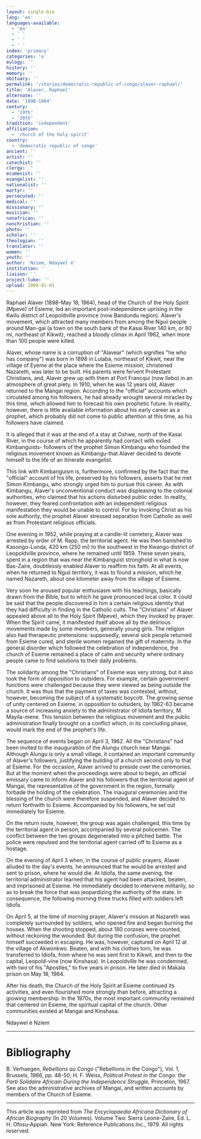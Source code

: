 ```yaml
---
layout: single-bio
lang: 'en'
languages-available:
  - 'en'
  - ' '
  - ' '
  - ' '
index: 'primary'
categories: 'a'
eulogy: ''
history: ''
memory: ''
obituary: ''
permalink: '/stories/democratic-republic-of-congo/alaver-raphael/'
title: 'Alaver, Raphael'
alternate: ''
date: '1898-1964'
century:
  - '19th'
  - '20th'
tradition: 'independent'
affiliation:
  - 'church of the holy spirit'
country:
  - 'democratic republic of congo'
ancient: ''
artist: ''
catechist: ''
clergy: ''
ecumenist: ''
evangelist: ''
nationalist: ''
martyr: ''
persecuted: ''
medical: ''
missionary: ''
musician: ''
nonafrican: ''
nonchristian: ''
photo: ''
scholar: ''
theologian: ''
translator: ''
women: ''
youth: ''
author: 'Nziem, Ndaywel é'
institution: ''
liaison: ''
project-luke: ''
upload: 2000-01-01
---
```



Raphael Alaver (1898-May 18, 1964), head of the Church of the Holy Spirit (Mpeve) of Esieme, led an important post-independence uprising in the Kwilu district of Leopoldville province (now Bandundu region). Alaver's movement, which attracted many members from among the Nguii people around Man-gai (a town on the south bank of the Kasai River 140 km, or 80 mi, northeast of Kikwit), reached a bloody climax in April 1962, when more than 100 people were killed.

Alaver, whose name is a corruption of "Alavear" (which signifies "he who has company") was born in 1898 in Lulaba, northeast of Kikwit, near the village of Eyeme at the place where the Esieme mission, christened Nazareth, was later to be built. His parents were fervent Protestant Christians, and, Alaver grew up with them at Port Francqui (now Ilebo) in an atmosphere of great piety. In 1910, when he was 12 years old, Alaver returned to the Mangai region. According to the "official" accounts which circulated among his followers, he had already wrought several miracles by this time, which allowed him to forecast his own prophetic future. In reality, however, there is little available information about his early career as a prophet, which probably did not come to public attention at this time, as his followers have claimed.

It is alleged that it was at the end of a stay at Oshwe, north of the Kasai River, in the course of which he apparently had contact with exiled Kimbanguists- followers of the prophet Simon Kimbangu who founded the religious movement known as Kimbangu-that Alaver decided to devote himself to the life of an itinerate evangelist.

This link with Kimbanguism is, furthermore, confirmed by the fact that the "official" account of his life, preserved by his followers, asserts that he met Simon Kimbangu, who strongly urged him to pursue this career. As with Kimbangu, Alaver's unconventional conduct was displeasing to the colonial authorities, who claimed that his actions disturbed public order. In reality, however, they feared confrontation with an independent religious manifestation they would be unable to control. For by invoking Christ as his sole authority, the prophet Alaver stressed separation from Catholic as well as from Protestant religious officials.

One evening in 1952, while praying at a candle-lit cemetery, Alaver was arrested by order of M. Rapp, the territorial  agent.   He   was   then   banished   to Kasongo-Lunda, 420 km (250 mi) to the southwest in the Kwango district of Leopoldville province, where he remained until 1959. These seven years, spent in a region that was near the Kimbanguist stronghold in what is now Bas-Zaire, doubtlessly enabled Alaver to reaffirm his faith. At all events, when he returned to Nguii territory, it was to found a mission, which he named Nazareth, about one kilometer away from the village of Esieme.

Very soon he aroused popular enthusiasm with his teachings, basically drawn from the Bible, but to which he gave pronounced local color. It could be said that the people discovered in him a certain religious identity that they had difficulty in finding in the Catholic cults. The "Christians" of Alaver appealed above all to the Holy Spirit (Mpeve), which they invoked by prayer. When the Spirit came, it manifested itself above all by the delirious movements made by some members, generally young girls. The religion also had therapeutic pretensions: supposedly, several sick people returned from Esieme cured, and sterile women regained the gift of maternity. In the general disorder which followed the celebration of independence, the church of Esieme remained a place of calm and security where ordinary people came to find solutions to their daily problems.

The solidarity among the "Christians" of Esieme was very strong, but it also took the form of opposition to outsiders. For example, certain government functions were challenged because they were viewed as being outside the church. It was thus that the payment of taxes was contested, without, however, becoming the subject of a systematic boycott. The growing sense of unity centered on Esieme, in opposition to outsiders, by 1962-63 became a source of increasing anxiety to the administrator of Idiofa territory, M. Mayila-mene. This tension between the religious movement and the public administration finally brought on a conflict which, in its concluding phase, would mark the end of the prophet's life.

The sequence of events began on April 3, 1962. All the "Christians" had been invited to the inauguration of the Alungu church near Mangai. Although Alungu is only a small village, it contained an important community of Alaver's followers, justifying the building of a church second only to that at Esieme. For the occasion, Alaver arrived to preside over the ceremonies. But at the moment when the proceedings were about to begin, an official emissary came to inform Alaver and his followers that the territorial agent of Mangai, the representative of the government in the region, formally forbade the holding of the celebration. The inaugural ceremonies and the blessing of the church were therefore suspended, and Alaver decided to return forthwith to Esieme. Accompanied by his followers, he set out immediately for Esieme.

On the return route, however, the group was again challenged, this time by the territorial agent in person, accompanied by several policemen. The conflict between the two groups degenerated into a pitched battle. The police were repulsed and the territorial agent carried off to Esieme as a hostage.

On the evening of April 3 when, in the course of public prayers, Alaver alluded to the day's events, he announced that he would be arrested and sent to prison, where he would die. At Idiofa, the same evening, the territorial administrator learned that his agent had been attacked, beaten, and imprisoned at Esieme. He immediately decided to intervene militarily, so as to break the force that was jeopardizing the authority of the state. In consequence, the following morning three trucks filled with soldiers left Idiofa.

On April 5, at the time of morning prayer, Alaver's mission at Nazareth was completely surrounded by soldiers, who opened fire and began burning the houses. When the shooting stopped, about 180 corpses were counted, without reckoning the wounded. But during the confusion, the prophet himself succeeded in escaping. He was, however, captured on April 12 at the village of Akwonkwo. Beaten, and with his clothes torn, he was transferred to Idiofa, from where he was sent first to Kikwit, and then to the capital, Leopold-vine (now Kinshasa). In Leopoldville he was condemned, with two of his "Apostles," to five years in prison. He later died in Makala prison on May 18, 1964.

After his death, the Church of the Holy Spirit at Esieme continued its activities, and even flourished more strongly than before, attracting a growing membership. In the 1970s, the most important community remained that centered on Esieme, the spiritual capital of the church. Other communities existed at Mangai and Kinshasa.

Ndaywel é Nziem

---

# Bibliography

B. Verhaegen, *Rebellions au Congo* ("Rebellions in the Congo"), Vol. 1, Brussels, 1966, pp. 48-50; H. F. Weiss, *Political Protest in the Congo: the Parti Solidaire Africain During the Independence Struggle,* Princeton, 1967.
See also the administrative archives of Mangai, and written accounts by members of the Church of Esieme.

---

This article was reprinted from *The Encyclopaedia Africana Dictionary of African Biography* (In 20 Volumes). Volume Two: Sierra Leone-Zaire, Ed. L. H. Ofosu-Appiah. New York: Reference Publications Inc., 1979.  All rights reserved.